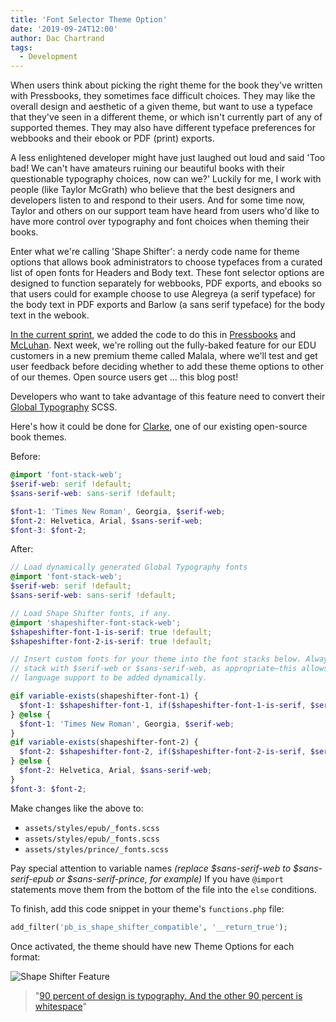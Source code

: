 ```yaml
---
title: 'Font Selector Theme Option'
date: '2019-09-24T12:00'
author: Dac Chartrand
tags:
  - Development
---
```


When users think about picking the right theme for the book they've written with
Pressbooks, they sometimes face difficult choices. They may like the overall design and
aesthetic of a given theme, but want to use a typeface that they've seen in a different
theme, or which isn't currently part of any of supported themes. They may also have
different typeface preferences for webbooks and their ebook or PDF (print) exports.

A less enlightened developer might have just laughed out loud and said 'Too bad! We can't
have amateurs ruining our beautiful books with their questionable typography choices, now
can we?' Luckily for me, I work with people (like Taylor McGrath) who believe that the
best designers and developers listen to and respond to their users. And for some time now,
Taylor and others on our support team have heard from users who'd like to have more
control over typography and font choices when theming their books.

Enter what we're calling 'Shape Shifter': a nerdy code name for theme options that allows
book administrators to choose typefaces from a curated list of open fonts for Headers and
Body text. These font selector options are designed to function separately for webbooks,
PDF exports, and ebooks so that users could for example choose to use Alegreya (a serif
typeface) for the body text in PDF exports and Barlow (a sans serif typeface) for the body
text in the webook.

[In the current sprint](https://github.com/orgs/pressbooks/projects/43), we added the code
to do this in [Pressbooks](https://github.com/pressbooks/pressbooks/pull/1792) and
[McLuhan](https://github.com/pressbooks/pressbooks-book/pull/602). Next week, we're
rolling out the fully-baked feature for our EDU customers in a new premium theme called
Malala, where we'll test and get user feedback before deciding whether to add these theme
options to other of our themes. Open source users get ... this blog post!

Developers who want to take advantage of this feature need to convert their
[Global Typography](https://github.com/pressbooks/pressbooks/blob/dev/inc/class-globaltypography.php)
SCSS.

Here's how it could be done for
[Clarke](https://github.com/pressbooks/pressbooks-clarke/blob/8a87708bd9a8be712e3dcba39007eeac2f5cb8cb/assets/styles/web/_fonts.scss#L1),
one of our existing open-source book themes.

Before:

```scss
@import 'font-stack-web';
$serif-web: serif !default;
$sans-serif-web: sans-serif !default;

$font-1: 'Times New Roman', Georgia, $serif-web;
$font-2: Helvetica, Arial, $sans-serif-web;
$font-3: $font-2;
```

After:

```scss
// Load dynamically generated Global Typography fonts
@import 'font-stack-web';
$serif-web: serif !default;
$sans-serif-web: sans-serif !default;

// Load Shape Shifter fonts, if any.
@import 'shapeshifter-font-stack-web';
$shapeshifter-font-1-is-serif: true !default;
$shapeshifter-font-2-is-serif: true !default;

// Insert custom fonts for your theme into the font stacks below. Always end the
// stack with $serif-web or $sans-serif-web, as appropriate—this allows custom
// language support to be added dynamically.

@if variable-exists(shapeshifter-font-1) {
  $font-1: $shapeshifter-font-1, if($shapeshifter-font-1-is-serif, $serif-web, $sans-serif-web);
} @else {
  $font-1: 'Times New Roman', Georgia, $serif-web;
}
@if variable-exists(shapeshifter-font-2) {
  $font-2: $shapeshifter-font-2, if($shapeshifter-font-2-is-serif, $serif-web, $sans-serif-web);
} @else {
  $font-2: Helvetica, Arial, $sans-serif-web;
}
$font-3: $font-2;
```

Make changes like the above to:

- `assets/styles/epub/_fonts.scss`
- `assets/styles/epub/_fonts.scss`
- `assets/styles/prince/_fonts.scss`

Pay special attention to variable names _(replace
$sans-serif-web to $sans-serif-epub or
$sans-serif-prince, for example)_ If you have
`@import` statements move them from the bottom of the file into the `else` conditions.

To finish, add this code snippet in your theme's `functions.php` file:

```php
add_filter('pb_is_shape_shifter_compatible', '__return_true');
```

Once activated, the theme should have new Theme Options for each format:

![Shape Shifter Feature](/images/Shape-Shifter-Feature.png)

> "[90 percent of design is typography. And the other 90 percent is whitespace](http://www.zeldman.com/2015/12/24/the-year-in-design/)"

```

```
